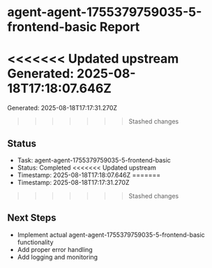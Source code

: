 # agent-agent-1755379759035-5-frontend-basic Report

<<<<<<< Updated upstream
Generated: 2025-08-18T17:18:07.646Z
=======
Generated: 2025-08-18T17:17:31.270Z
>>>>>>> Stashed changes

## Status
- Task: agent-agent-1755379759035-5-frontend-basic
- Status: Completed
<<<<<<< Updated upstream
- Timestamp: 2025-08-18T17:18:07.646Z
=======
- Timestamp: 2025-08-18T17:17:31.270Z
>>>>>>> Stashed changes

## Next Steps
- Implement actual agent-agent-1755379759035-5-frontend-basic functionality
- Add proper error handling
- Add logging and monitoring

